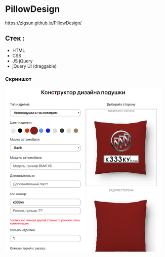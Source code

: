 # PillowDesign
https://zigsun.github.io/PillowDesign/
## Стек :
 * HTML
 * CSS
 * JS jQuery
 * jQuery UI (draggable)
 


### Скриншот
![Иллюстрация к проекту](https://github.com/zigSun/imagesForReadme/blob/master/pillowIMG/overview.png)
